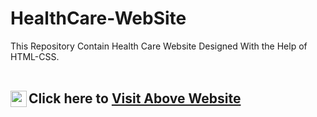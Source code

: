 # HealthCare-WebSite
This Repository Contain Health Care Website Designed With the Help of HTML-CSS.  
<br />
## Click here to [Visit Above Website<img align="left" alt="portfolio" width="26px" src="https://image.flaticon.com/icons/svg/922/922656.svg" />](https://mack-1999.github.io/HealthCare-WebSite/)
